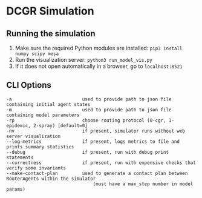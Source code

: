 # DCGR Simulation

## Running the simulation
1. Make sure the required Python modules are installed: `pip3 install numpy scipy mesa`
2. Run the visualization server: `python3 run_model_vis.py`
3. If it does not open automatically in a browser, go to `localhost:8521`

## CLI Options

```
-a                          used to provide path to json file containing initial agent states
-m                          used to provide path to json file containing model parameters
-rp                         choose routing protocol (0-cgr, 1-epidemic, 2-spray) [default=0]
-nv                         if present, simulator runs without web server visualization
--log-metrics               if present, logs metrics to file and prints summary statistics
--debug                     if present, run with debug print statements
--correctness               if present, run with expensive checks that verify some invariants
--make-contact-plan         used to generate a contact plan between RouterAgents within the simulator
                                (must have a max_step number in model params)

```